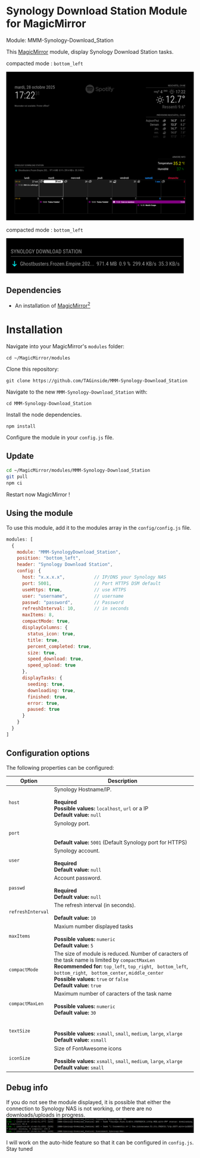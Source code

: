 # Synology Download Station Module for MagicMirror
Module: MMM-Synology-Download_Station

This [MagicMirror](https://github.com/MichMich/MagicMirror) module, display Synology Download Station tasks.

compacted mode : <code>bottom_left</code>

![Synology DS visualisation 1](https://github.com/TAGinside/MMM-Synology-Download_Station/blob/master/Screenshot/Screenshot_01.png?raw=true)

compacted mode : <code>bottom_left</code>

![Synology DS visualisation 2](https://github.com/TAGinside/MMM-Synology-Download_Station/blob/master/Screenshot/Screenshot_02.png?raw=true)

## Dependencies 
- An installation of [MagicMirror<sup>2</sup>](https://github.com/MichMich/MagicMirror)

# Installation

Navigate into your MagicMirror's `modules` folder:
```
cd ~/MagicMirror/modules
```

Clone this repository:
```
git clone https://github.com/TAGinside/MMM-Synology-Download_Station
```

Navigate to the new `MMM-Synology-Download_Station` with:
```
cd MMM-Synology-Download_Station
```
Install the node dependencies.
```
npm install
```

Configure the module in your `config.js` file.

## Update

```sh
cd ~/MagicMirror/modules/MMM-Synology-Download_Station
git pull
npm ci
```
Restart now MagicMirror !


## Using the module

To use this module, add it to the modules array in the `config/config.js` file. 


```javascript
modules: [
  {
    module: "MMM-SynologyDownload_Station",
    position: "bottom_left",
    header: "Synology Download Station",
    config: {
      host: "x.x.x.x",           // IP/DNS your Synology NAS
      port: 5001,                // Port HTTPS DSM default
      useHttps: true,            // use HTTPS
      user: "username",          // username
      passwd: "password",        // Password
      refreshInterval: 10,       // in seconds
      maxItems: 8,
      compactMode: true,
      displayColumns: {
        status_icon: true,
        title: true,
        percent_completed: true,
        size: true,
        speed_download: true,
        speed_upload: true
      },
      displayTasks: {
        seeding: true,
        downloading: true,
        finished: true,
        error: true,
        paused: true
      }
    }
  }
]
```

## Configuration options

The following properties can be configured:

| Option                       | Description
| ---------------------------- | -----------
| `host`                       | Synology Hostname/IP.  <br><br>**Required**<br>**Possible values:** `localhost`, `url` or a IP<br>**Default value:** `null`
| `port`                       | Synology port.  <br><br><br>**Default value:** ` 5001 ` (Default Synology port for HTTPS)
| `user`                       | Synology account.  <br><br>**Required**<br>**Default value:** `null`
| `passwd`                     | Account password.  <br><br>**Required**<br>**Default value:** `null`
| `refreshInterval`            | The refresh interval (in seconds).<br><br>**Default value:** `10`
| `maxItems`                   | Maxium number displayed tasks<br><br>**Possible values:** `numeric`<br>**Default value:** `5`
| `compactMode`                | The size of module is reduced. Number of caracters of the task name is limited by `compactMaxLen`<br>**Recommended for:** `top_left`, `top_right`, ` bottom_left`, ` bottom_right`, ` bottom_center`, `middle_center`<br>**Possible values:** `true` or `false`<br>**Default value:** `true`
| `compactMaxLen`              | Maximum number of caracters of the task name<br><br>**Possible values:** `numeric`<br>**Default value:** `30`
| `textSize`                   | <br><br>**Possible values:** `xsmall`, `small`, `medium`, `large`, `xlarge`<br>**Default value:** `xsmall`
| `iconSize`                   | Size of FontAwesome icons<br><br>**Possible values:** `xsmall`, `small`, `medium`, `large`, `xlarge`<br>**Default value:** `small`

## Debug info

If you do not see the module displayed, it is possible that either the connection to Synology NAS is not working, or there are no downloads/uploads in progress.
![To help diagnose the issue, I have set up logs as follows:](https://github.com/TAGinside/MMM-Synology-Download_Station/blob/master/Screenshot/Screenshot_03.png?raw=true)

I will work on the auto-hide feature so that it can be configured in `config.js`. Stay tuned
